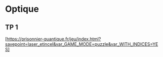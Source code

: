 # Optique

## TP 1

[https://prisonnier-quantique.fr/jeu/index.html?savepoint=laser_etincel&var_GAME_MODE=puzzle&var_WITH_INDICES=YES]
